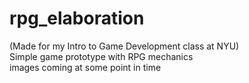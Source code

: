 # rpg_elaboration
 (Made for my Intro to Game Development class at NYU)\
 Simple game prototype with RPG mechanics\
images coming at some point in time
